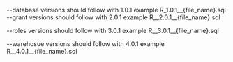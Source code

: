 --database 
    versions should follow with 1.0.1
    example
        R_1.0.1__{file_name}.sql
--grant 
    versions should follow with 2.0.1
    example
        R__2.0.1__{file_name}.sql

--roles 
    versions should follow with 3.0.1
    example
        R__3.0.1__{file_name}.sql

--warehosue 
    versions should follow with 4.0.1
    example
        R__4.0.1__{file_name}.sql

